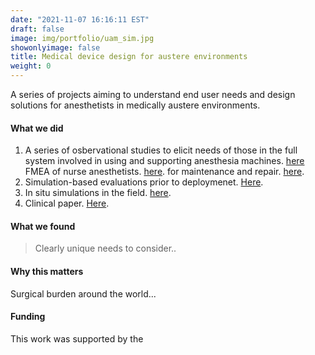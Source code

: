 ```yaml
---
date: "2021-11-07 16:16:11 EST"
draft: false
image: img/portfolio/uam_sim.jpg
showonlyimage: false
title: Medical device design for austere environments
weight: 0
---
```

A series of projects aiming to understand end user needs and design solutions for anesthetists in medically austere environments. 
<!--more-->

#### What we did

1. A series of osbervational studies to elicit needs of those in the full system involved in using and supporting anesthesia machines. [here](https://doi.org/10.1093/intqhc/mzv030) FMEA of nurse anesthetists. [here](https://doi.org/10.1093/bja/aeu096). for maintenance and repair. [here](https://doi.org/10.1093/intqhc/mzu053).
2. Simulation-based evaluations prior to deploymenet. [Here](https://doi.org/10.1016/j.jnma.2019.03.005).
3. In situ simulations in the field. [here](https://doi.org/10.1016/j.jnma.2017.12.003).
4. Clinical paper. [Here](https://journals.lww.com/anesthesia-analgesia/FullText/2016/07000/Anesthesia_Practice_and_Perioperative_Outcomes_at.28.aspx).

#### What we found
> Clearly unique needs to consider..

#### Why this matters

Surgical burden around the world... 

#### Funding
This work was supported by the 